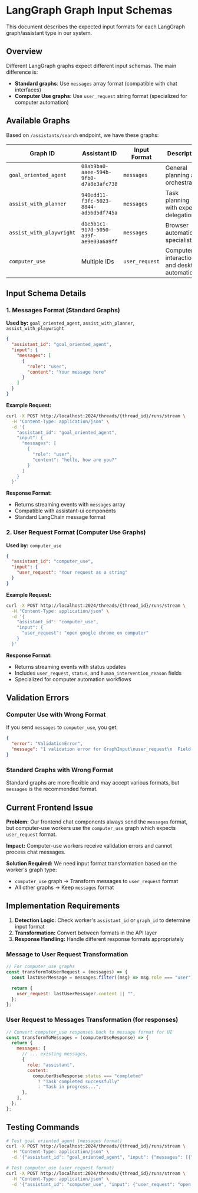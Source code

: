 # LangGraph Graph Input Schemas

This document describes the expected input formats for each LangGraph graph/assistant type in our system.

## Overview

Different LangGraph graphs expect different input schemas. The main difference is:

- **Standard graphs**: Use `messages` array format (compatible with chat interfaces)
- **Computer Use graphs**: Use `user_request` string format (specialized for computer automation)

## Available Graphs

Based on `/assistants/search` endpoint, we have these graphs:

| Graph ID                 | Assistant ID                           | Input Format   | Description                                 |
| ------------------------ | -------------------------------------- | -------------- | ------------------------------------------- |
| `goal_oriented_agent`    | `08ab9ba0-aaee-594b-9fb0-d7a8e3afc738` | `messages`     | General planning and orchestration          |
| `assist_with_planner`    | `940edd11-f3fc-5023-8844-ad56d5df745a` | `messages`     | Task planning with expert delegation        |
| `assist_with_playwright` | `d1e5b1c1-917d-5050-a39f-ae9e03a6a9ff` | `messages`     | Browser automation specialist               |
| `computer_use`           | Multiple IDs                           | `user_request` | Computer interaction and desktop automation |

## Input Schema Details

### 1. Messages Format (Standard Graphs)

**Used by:** `goal_oriented_agent`, `assist_with_planner`, `assist_with_playwright`

```json
{
  "assistant_id": "goal_oriented_agent",
  "input": {
    "messages": [
      {
        "role": "user",
        "content": "Your message here"
      }
    ]
  }
}
```

**Example Request:**

```bash
curl -X POST http://localhost:2024/threads/{thread_id}/runs/stream \
  -H "Content-Type: application/json" \
  -d '{
    "assistant_id": "goal_oriented_agent",
    "input": {
      "messages": [
        {
          "role": "user",
          "content": "hello, how are you?"
        }
      ]
    }
  }'
```

**Response Format:**

- Returns streaming events with `messages` array
- Compatible with assistant-ui components
- Standard LangChain message format

### 2. User Request Format (Computer Use Graphs)

**Used by:** `computer_use`

```json
{
  "assistant_id": "computer_use",
  "input": {
    "user_request": "Your request as a string"
  }
}
```

**Example Request:**

```bash
curl -X POST http://localhost:2024/threads/{thread_id}/runs/stream \
  -H "Content-Type: application/json" \
  -d '{
    "assistant_id": "computer_use",
    "input": {
      "user_request": "open google chrome on computer"
    }
  }'
```

**Response Format:**

- Returns streaming events with status updates
- Includes `user_request`, `status`, and `human_intervention_reason` fields
- Specialized for computer automation workflows

## Validation Errors

### Computer Use with Wrong Format

If you send `messages` to `computer_use`, you get:

```json
{
  "error": "ValidationError",
  "message": "1 validation error for GraphInput\nuser_request\n  Field required [type=missing, input_value={}, input_type=dict]"
}
```

### Standard Graphs with Wrong Format

Standard graphs are more flexible and may accept various formats, but `messages` is the recommended format.

## Current Frontend Issue

**Problem:** Our frontend chat components always send the `messages` format, but computer-use workers use the `computer_use` graph which expects `user_request` format.

**Impact:** Computer-use workers receive validation errors and cannot process chat messages.

**Solution Required:** We need input format transformation based on the worker's graph type:

- `computer_use` graph → Transform messages to `user_request` format
- All other graphs → Keep `messages` format

## Implementation Requirements

1. **Detection Logic:** Check worker's `assistant_id` or `graph_id` to determine input format
2. **Transformation:** Convert between formats in the API layer
3. **Response Handling:** Handle different response formats appropriately

### Message to User Request Transformation

```javascript
// For computer_use graphs
const transformToUserRequest = (messages) => {
  const lastUserMessage = messages.filter((msg) => msg.role === "user").pop();

  return {
    user_request: lastUserMessage?.content || "",
  };
};
```

### User Request to Messages Transformation (for responses)

```javascript
// Convert computer_use responses back to message format for UI
const transformToMessages = (computerUseResponse) => {
  return {
    messages: [
      // ... existing messages,
      {
        role: "assistant",
        content:
          computerUseResponse.status === "completed"
            ? "Task completed successfully"
            : "Task in progress...",
      },
    ],
  };
};
```

## Testing Commands

```bash
# Test goal_oriented_agent (messages format)
curl -X POST http://localhost:2024/threads/{thread_id}/runs/stream \
  -H "Content-Type: application/json" \
  -d '{"assistant_id": "goal_oriented_agent", "input": {"messages": [{"role": "user", "content": "hello"}]}}'

# Test computer_use (user_request format)
curl -X POST http://localhost:2024/threads/{thread_id}/runs/stream \
  -H "Content-Type: application/json" \
  -d '{"assistant_id": "computer_use", "input": {"user_request": "open chrome"}}'
```
